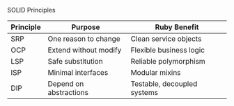SOLID Principles

| Principle | Purpose | Ruby Benefit |
| -------- | -------- | -------- |
| SRP | One reason to change | Clean service objects |
| OCP | Extend without modify | Flexible business logic |
| LSP | Safe substitution | Reliable polymorphism |
| ISP | Minimal interfaces | Modular mixins |
| DIP | Depend on abstractions | Testable, decoupled systems |
